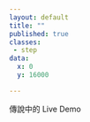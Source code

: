 ```yaml
---
layout: default
title: ""
published: true
classes:
 - step
data:
  x: 0
  y: 16000

---
```


傳說中的 Live Demo

